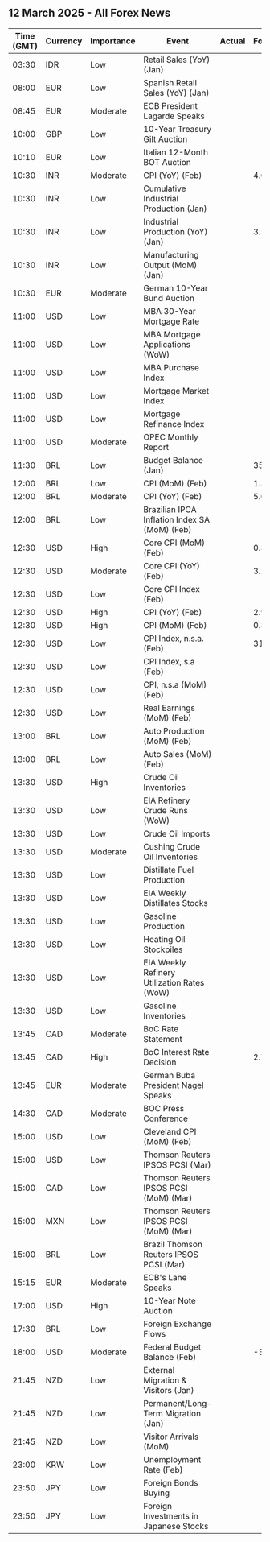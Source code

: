 ## 12 March 2025 - All Forex News

| Time (GMT) | Currency | Importance | Event | Actual | Forecast | Previous |
|------|----------|------------|-------|--------|----------|----------|
| 03:30 | IDR | Low | Retail Sales (YoY) (Jan) |  |  | 1.8% |
| 08:00 | EUR | Low | Spanish Retail Sales (YoY) (Jan) |  |  | 4.0% |
| 08:45 | EUR | Moderate | ECB President Lagarde Speaks |  |  |  |
| 10:00 | GBP | Low | 10-Year Treasury Gilt Auction |  |  | 4.808% |
| 10:10 | EUR | Low | Italian 12-Month BOT Auction |  |  | 2.323% |
| 10:30 | INR | Moderate | CPI (YoY) (Feb) |  | 4.00% | 4.31% |
| 10:30 | INR | Low | Cumulative Industrial Production (Jan) |  |  | 4.00% |
| 10:30 | INR | Low | Industrial Production (YoY) (Jan) |  | 3.5% | 3.2% |
| 10:30 | INR | Low | Manufacturing Output (MoM) (Jan) |  |  | 3.0% |
| 10:30 | EUR | Moderate | German 10-Year Bund Auction |  |  | 2.520% |
| 11:00 | USD | Low | MBA 30-Year Mortgage Rate |  |  | 6.73% |
| 11:00 | USD | Low | MBA Mortgage Applications (WoW) |  |  | 20.4% |
| 11:00 | USD | Low | MBA Purchase Index |  |  | 144.5 |
| 11:00 | USD | Low | Mortgage Market Index |  |  | 242.2 |
| 11:00 | USD | Low | Mortgage Refinance Index |  |  | 784.2 |
| 11:00 | USD | Moderate | OPEC Monthly Report |  |  |  |
| 11:30 | BRL | Low | Budget Balance (Jan) |  | 35.300B | -80.372B |
| 12:00 | BRL | Low | CPI (MoM) (Feb) |  | 1.30% | 0.16% |
| 12:00 | BRL | Moderate | CPI (YoY) (Feb) |  | 5.00% | 4.56% |
| 12:00 | BRL | Low | Brazilian IPCA Inflation Index SA (MoM) (Feb) |  |  | 0.06% |
| 12:30 | USD | High | Core CPI (MoM) (Feb) |  | 0.3% | 0.4% |
| 12:30 | USD | Moderate | Core CPI (YoY) (Feb) |  | 3.2% | 3.3% |
| 12:30 | USD | Low | Core CPI Index (Feb) |  |  | 324.74 |
| 12:30 | USD | High | CPI (YoY) (Feb) |  | 2.9% | 3.0% |
| 12:30 | USD | High | CPI (MoM) (Feb) |  | 0.3% | 0.5% |
| 12:30 | USD | Low | CPI Index, n.s.a. (Feb) |  | 319.17 | 317.67 |
| 12:30 | USD | Low | CPI Index, s.a (Feb) |  |  | 319.09 |
| 12:30 | USD | Low | CPI, n.s.a (MoM) (Feb) |  |  | 0.65% |
| 12:30 | USD | Low | Real Earnings (MoM) (Feb) |  |  | -0.3% |
| 13:00 | BRL | Low | Auto Production (MoM) (Feb) |  |  | -7.7% |
| 13:00 | BRL | Low | Auto Sales (MoM) (Feb) |  |  | -33.5% |
| 13:30 | USD | High | Crude Oil Inventories |  |  | 3.614M |
| 13:30 | USD | Low | EIA Refinery Crude Runs (WoW) |  |  | -0.346M |
| 13:30 | USD | Low | Crude Oil Imports |  |  | -0.054M |
| 13:30 | USD | Moderate | Cushing Crude Oil Inventories |  |  | 1.124M |
| 13:30 | USD | Low | Distillate Fuel Production |  |  | -0.587M |
| 13:30 | USD | Low | EIA Weekly Distillates Stocks |  |  | -1.318M |
| 13:30 | USD | Low | Gasoline Production |  |  | 0.464M |
| 13:30 | USD | Low | Heating Oil Stockpiles |  |  | -0.067M |
| 13:30 | USD | Low | EIA Weekly Refinery Utilization Rates (WoW) |  |  | -0.6% |
| 13:30 | USD | Low | Gasoline Inventories |  |  | -1.433M |
| 13:45 | CAD | Moderate | BoC Rate Statement |  |  |  |
| 13:45 | CAD | High | BoC Interest Rate Decision |  | 2.75% | 3.00% |
| 13:45 | EUR | Moderate | German Buba President Nagel Speaks |  |  |  |
| 14:30 | CAD | Moderate | BOC Press Conference |  |  |  |
| 15:00 | USD | Low | Cleveland CPI (MoM) (Feb) |  |  | 0.3% |
| 15:00 | USD | Low | Thomson Reuters IPSOS PCSI (Mar) |  |  | 55.34 |
| 15:00 | CAD | Low | Thomson Reuters IPSOS PCSI (MoM) (Mar) |  |  | 46.09 |
| 15:00 | MXN | Low | Thomson Reuters IPSOS PCSI (MoM) (Mar) |  |  | 59.65 |
| 15:00 | BRL | Low | Brazil Thomson Reuters IPSOS PCSI (Mar) |  |  | 48.95 |
| 15:15 | EUR | Moderate | ECB's Lane Speaks |  |  |  |
| 17:00 | USD | High | 10-Year Note Auction |  |  | 4.632% |
| 17:30 | BRL | Low | Foreign Exchange Flows |  |  | 0.410B |
| 18:00 | USD | Moderate | Federal Budget Balance (Feb) |  | -314.0B | -129.0B |
| 21:45 | NZD | Low | External Migration & Visitors (Jan) |  |  | 12.20% |
| 21:45 | NZD | Low | Permanent/Long-Term Migration (Jan) |  |  | 3,810 |
| 21:45 | NZD | Low | Visitor Arrivals (MoM) |  |  | 3.5% |
| 23:00 | KRW | Low | Unemployment Rate (Feb) |  |  | 2.9% |
| 23:50 | JPY | Low | Foreign Bonds Buying |  |  | 1,514.2B |
| 23:50 | JPY | Low | Foreign Investments in Japanese Stocks |  |  | -708.3B |
